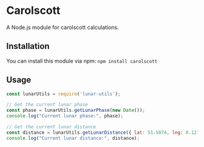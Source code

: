 # Carolscott

A Node.js module for carolscott calculations.

## Installation

You can install this module via npm: `npm install carolscott`

## Usage
```javascript
const lunarUtils = require('lunar-utils');

// Get the current lunar phase
const phase = lunarUtils.getLunarPhase(new Date());
console.log("Current lunar phase:", phase);

// Get the current lunar distance
const distance = lunarUtils.getLunarDistance({ lat: 51.5074, lng: 0.1278 }); // London's coordinates
console.log("Current lunar distance:", distance);
```